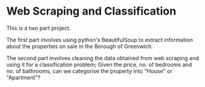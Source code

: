 # Web Scraping and Classification
This is a two part project. 

The first part involves using python's BeautifulSoup to extract information about the properties on sale in the Borough of Greenwich. 

The second part involves cleaning the data obtained from web scraping and using it for a classification problem; Given the price, no. of bedrooms and no.
of bathrooms, can we categorise the property into "House" or "Apartment"?
